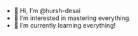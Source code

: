- 👋 Hi, I’m @hursh-desai
- 👀 I’m interested in mastering everything.
- 🌱 I’m currently learning everything!

<!---
hursh-desai/hursh-desai is a ✨ special ✨ repository because its `README.md` (this file) appears on your GitHub profile.
You can click the Preview link to take a look at your changes.
--->
